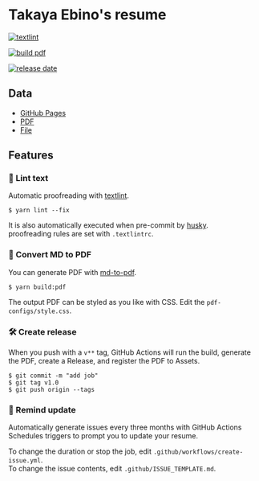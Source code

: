 # Takaya Ebino's resume

<p>
<a href="https://github.com/takaya787/resume-for-enginner/actions/workflows/lint-text.yml">

![textlint](https://img.shields.io/github/workflow/status/takaya787/resume-for-enginner/lint%20text?label=textlint&logo=github&color=yellow)
</a>

<a href="https://github.com/takaya787/resume-for-enginner/actions?query=workflow%3A%22build+pdf%22">

![build pdf](https://img.shields.io/github/workflow/status/takaya787/resume-for-enginner/build-pdf?label=build%20pdf&logo=github)
</a>

<a href="https://github.com/takaya787/resume-for-enginner/tags">

![release date](https://img.shields.io/github/release-date/takaya787/resume-for-enginner?color=blue&logo=github)
</a>

</p>

## Data

- [GitHub Pages](https://takaya787.github.io/resume-for-enginner/)
- [PDF](https://github.com/takaya787/resume-for-enginner/releases/)
- [File](https://github.com/takaya787/resume-for-enginner/blob/master/docs/README.md)

## Features

### 💅 Lint text

Automatic proofreading with [textlint](https://github.com/textlint/textlint).

```
$ yarn lint --fix
```

It is also automatically executed when pre-commit by [husky](https://github.com/typicode/husky).  
proofreading rules are set with `.textlintrc`.

### 📝 Convert MD to PDF

You can generate PDF with [md-to-pdf](https://www.npmjs.com/package/md-to-pdf).

```
$ yarn build:pdf
```

The output PDF can be styled as you like with CSS. Edit the `pdf-configs/style.css`.

### 🛠 Create release

When you push with a `v**` tag, GitHub Actions will run the build, generate the PDF, create a Release, and register the PDF to Assets.

```
$ git commit -m "add job"
$ git tag v1.0
$ git push origin --tags
```

### 📆 Remind update

Automatically generate issues every three months with GitHub Actions Schedules triggers to prompt you to update your resume.

To change the duration or stop the job, edit `.github/workflows/create-issue.yml`.  
To change the issue contents, edit `.github/ISSUE_TEMPLATE.md`.
